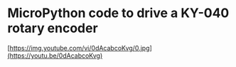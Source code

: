 # MicroPython code to drive a KY-040 rotary encoder

[https://img.youtube.com/vi/0dAcabcoKvg/0.jpg](https://youtu.be/0dAcabcoKvg)
